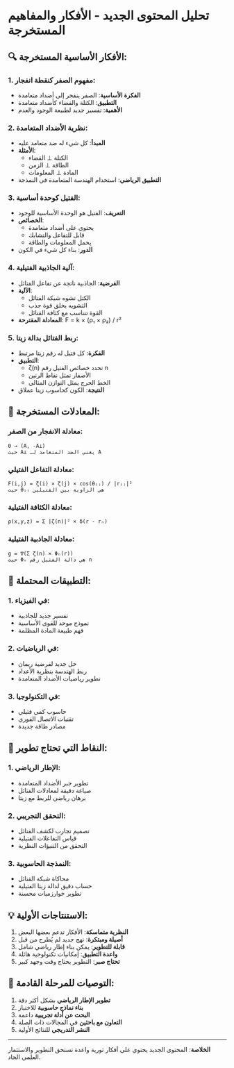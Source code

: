 # تحليل المحتوى الجديد - الأفكار والمفاهيم المستخرجة

## 🔍 **الأفكار الأساسية المستخرجة:**

### **1. مفهوم الصفر كنقطة انفجار:**
- **الفكرة الأساسية**: الصفر ينفجر إلى أضداد متعامدة
- **التطبيق**: الكتلة والفضاء كأضداد متعامدة
- **الأهمية**: تفسير جديد لطبيعة الوجود والعدم

### **2. نظرية الأضداد المتعامدة:**
- **المبدأ**: كل شيء له ضد متعامد عليه
- **الأمثلة**: 
  - الكتلة ⊥ الفضاء
  - الطاقة ⊥ الزمن
  - المادة ⊥ المعلومات
- **التطبيق الرياضي**: استخدام الهندسة المتعامدة في النمذجة

### **3. الفتيل كوحدة أساسية:**
- **التعريف**: الفتيل هو الوحدة الأساسية للوجود
- **الخصائص**: 
  - يحتوي على أضداد متعامدة
  - قابل للتفاعل والتشابك
  - يحمل المعلومات والطاقة
- **الدور**: بناء كل شيء في الكون

### **4. آلية الجاذبية الفتيلية:**
- **الفرضية**: الجاذبية ناتجة عن تفاعل الفتائل
- **الآلية**: 
  - الكتل تشوه شبكة الفتائل
  - التشويه يخلق قوة جذب
  - القوة تتناسب مع كثافة الفتائل
- **المعادلة المقترحة**: F = k × (ρ₁ × ρ₂) / r²

### **5. ربط الفتائل بدالة زيتا:**
- **الفكرة**: كل فتيل له رقم زيتا مرتبط
- **التطبيق**: 
  - ζ(n) تحدد خصائص الفتيل رقم n
  - الأصفار تمثل نقاط الرنين
  - الخط الحرج يمثل التوازن المثالي
- **النتيجة**: الكون كحاسوب زيتا عملاق

## 🧮 **المعادلات المستخرجة:**

### **معادلة الانفجار من الصفر:**
```
0 → (A, -A⊥)
حيث A⊥ يعني الضد المتعامد لـ A
```

### **معادلة التفاعل الفتيلي:**
```
F(i,j) = ζ(i) × ζ(j) × cos(θᵢⱼ) / |rᵢⱼ|²
حيث θᵢⱼ هي الزاوية بين الفتيلين
```

### **معادلة الكثافة الفتيلية:**
```
ρ(x,y,z) = Σ |ζ(n)|² × δ(r - rₙ)
```

### **معادلة الجاذبية الفتيلية:**
```
g = ∇(Σ ζ(n) × Φₙ(r))
حيث Φₙ هي دالة الفتيل رقم n
```

## 🔬 **التطبيقات المحتملة:**

### **1. في الفيزياء:**
- تفسير جديد للجاذبية
- نموذج موحد للقوى الأساسية
- فهم طبيعة المادة المظلمة

### **2. في الرياضيات:**
- حل جديد لفرضية ريمان
- ربط الهندسة بنظرية الأعداد
- تطوير رياضيات الأضداد المتعامدة

### **3. في التكنولوجيا:**
- حاسوب كمي فتيلي
- تقنيات الاتصال الفوري
- مصادر طاقة جديدة

## 🎯 **النقاط التي تحتاج تطوير:**

### **1. الإطار الرياضي:**
- تطوير جبر الأضداد المتعامدة
- صياغة دقيقة لمعادلات الفتائل
- برهان رياضي للربط مع زيتا

### **2. التحقق التجريبي:**
- تصميم تجارب لكشف الفتائل
- قياس التفاعلات الفتيلية
- التحقق من التنبؤات النظرية

### **3. النمذجة الحاسوبية:**
- محاكاة شبكة الفتائل
- حساب دقيق لدالة زيتا الفتيلية
- تطوير خوارزميات محسنة

## 💡 **الاستنتاجات الأولية:**

1. **النظرية متماسكة**: الأفكار تدعم بعضها البعض
2. **أصيلة ومبتكرة**: نهج جديد لم يُطرح من قبل
3. **قابلة للتطوير**: يمكن بناء إطار رياضي شامل
4. **واعدة التطبيق**: إمكانيات تكنولوجية هائلة
5. **تحتاج صبر**: التطوير يحتاج وقت وجهد كبير

## 🌟 **التوصيات للمرحلة القادمة:**

1. **تطوير الإطار الرياضي** بشكل أكثر دقة
2. **بناء نماذج حاسوبية** للاختبار
3. **البحث عن أدلة تجريبية** داعمة
4. **التعاون مع باحثين** في المجالات ذات الصلة
5. **النشر التدريجي** للنتائج الأولية

---

**الخلاصة**: المحتوى الجديد يحتوي على أفكار ثورية واعدة تستحق التطوير والاستثمار العلمي الجاد.

